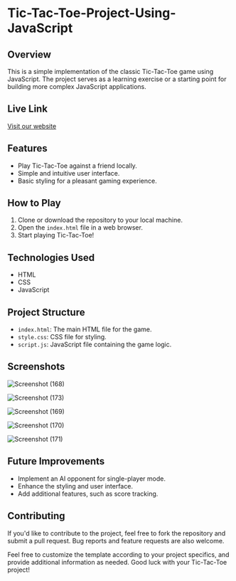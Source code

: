 # Tic-Tac-Toe-Project-Using-JavaScript

## Overview

This is a simple implementation of the classic Tic-Tac-Toe game using JavaScript. The project serves as a learning exercise or a starting point for building more complex JavaScript applications.

## Live Link
[Visit our website](https://tic-tac-toe-78386.web.app/)

## Features

- Play Tic-Tac-Toe against a friend locally.
- Simple and intuitive user interface.
- Basic styling for a pleasant gaming experience.

## How to Play

1. Clone or download the repository to your local machine.
2. Open the `index.html` file in a web browser.
3. Start playing Tic-Tac-Toe!

## Technologies Used

- HTML
- CSS
- JavaScript

## Project Structure

- `index.html`: The main HTML file for the game.
- `style.css`: CSS file for styling.
- `script.js`: JavaScript file containing the game logic.

## Screenshots

![Screenshot (168)](https://github.com/Rudraksh28/Tic-Tac-Toe-Project-Using-JavaScript/assets/155412000/ccf4879e-2364-4d5a-a54e-bb62cba7f2b5)

![Screenshot (173)](https://github.com/Rudraksh28/Tic-Tac-Toe-Project-Using-JavaScript/assets/155412000/c5f499cf-ae0d-4c48-b548-046e30f6ab4b)

![Screenshot (169)](https://github.com/Rudraksh28/Tic-Tac-Toe-Project-Using-JavaScript/assets/155412000/6e84ba6a-834c-48d9-b1d8-47c978ca2023)

![Screenshot (170)](https://github.com/Rudraksh28/Tic-Tac-Toe-Project-Using-JavaScript/assets/155412000/55566841-f8d0-46c7-a655-977376b31a62)

![Screenshot (171)](https://github.com/Rudraksh28/Tic-Tac-Toe-Project-Using-JavaScript/assets/155412000/8e8420f0-b5c9-4de4-aece-a7a747b28605)

## Future Improvements

- Implement an AI opponent for single-player mode.
- Enhance the styling and user interface.
- Add additional features, such as score tracking.

## Contributing

If you'd like to contribute to the project, feel free to fork the repository and submit a pull request. Bug reports and feature requests are also welcome.

Feel free to customize the template according to your project specifics, and provide additional information as needed. Good luck with your Tic-Tac-Toe project!

